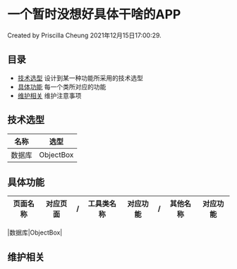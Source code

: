 # 一个暂时没想好具体干啥的APP
Created by Priscilla Cheung 2021年12月15日17:00:29.

## 目录

* [技术选型](#技术选型)
  设计到某一种功能所采用的技术选型
* [具体功能](#具体功能)
  每一个类所对应的功能
* [维护相关](#维护相关)
  维护注意事项  

## 技术选型
| 名称 | 选型 |
| --- | --- |
|数据库|ObjectBox|

## 具体功能
| 页面名称 | 对应页面 | / | 工具类名称 | 对应功能 | / | 其他名称 | 对应功能 |
| --- | --- | --- | --- | --- | --- | --- | --- |

|数据库|ObjectBox|

## 维护相关


